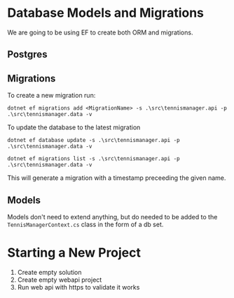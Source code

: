 ﻿# Database Models and Migrations

We are going to be using EF to create both ORM and migrations. 

## Postgres



## Migrations

To create a new migration run: 

```
dotnet ef migrations add <MigrationName> -s .\src\tennismanager.api -p .\src\tennismanager.data -v
```

To update the database to the latest migration

```
dotnet ef database update -s .\src\tennismanager.api -p .\src\tennismanager.data -v
```

```
dotnet ef migrations list -s .\src\tennismanager.api -p .\src\tennismanager.data -v
```

This will generate a migration with a timestamp preceeding the given name.


## Models

Models don't need to extend anything, but do needed to be added to the `TennisManagerContext.cs` class in the form of a db set. 


# Starting a New Project

1. Create empty solution
2. Create empty webapi project
3. Run web api with https to validate it works

